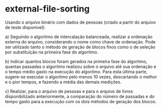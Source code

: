 # external-file-sorting

Usando o arquivo binário com dados de pessoas (criado a partir do arquivo de teste disponível):

a) Seguindo o algoritmo de intercalação balanceada, realizar a ordenação externa do arquivo, considerando o nome como chave de ordenação. Pode ser utilizado tanto o método de geração de blocos fixos como o de seleção por substituição na primeira fase do algoritmo.

b) Indicar quantos blocos foram gerados na primeira fase do algoritmo, quantas passadas o algoritmo realizou sobre o arquivo até sua ordenação e o tempo médio gasto na execução do algoritmo. Para esta última parte, sugere-se executar o algoritmo pelo menos 10 vezes, descartando o melhor e o pior tempos, e fazendo a média das demais medições.

c) Realizar, para o arquivo de pessoas e para o arquivo de livros disponibilizado anteriormente, a comparação do número de passadas e do tempo gasto para a execução com os dois métodos de geração dos blocos.

